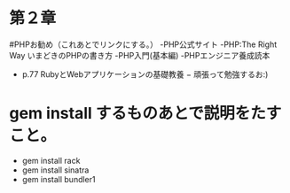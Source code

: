 第２章
==========

#PHPお勧め（これあとでリンクにする。）
-PHP公式サイト
-PHP:The Right Way いまどきのPHPの書き方
-PHP入門(基本編)
-PHPエンジニア養成読本

- p.77 RubyとWebアプリケーションの基礎教養
− 頑張って勉強するお:)

# gem install するものあとで説明をたすこと。

- gem install rack
- gem install sinatra
- gem install bundler1
